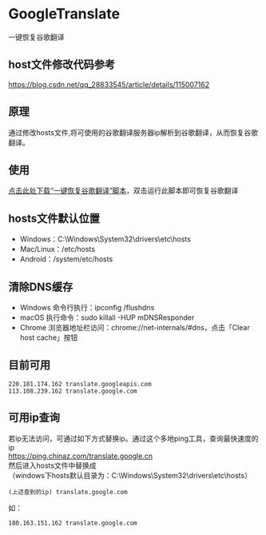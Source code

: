 # GoogleTranslate
一键恢复谷歌翻译

## host文件修改代码参考
https://blog.csdn.net/qq_28833545/article/details/115007162

## 原理
通过修改hosts文件,将可使用的谷歌翻译服务器ip解析到谷歌翻译，从而恢复谷歌翻译。

## 使用
<a href='https://github.com/imoki/GoogleTranslate/releases/download/v1.0.0/GoogleTranslate.bat'>点击此处下载“一键恢复谷歌翻译”脚本</a>，双击运行此脚本即可恢复谷歌翻译  

## hosts文件默认位置
* Windows：C:\Windows\System32\drivers\etc\hosts
* Mac/Linux：/etc/hosts
* Android：/system/etc/hosts

## 清除DNS缓存
* Windows 命令行执行：ipconfig /flushdns
* macOS 执行命令：sudo killall -HUP mDNSResponder
* Chrome 浏览器地址栏访问：chrome://net-internals/#dns，点击「Clear host cache」按钮
 
## 目前可用
```
220.181.174.162 translate.googleapis.com
113.108.239.162 translate.google.com
```

## 可用ip查询
若ip无法访问，可通过如下方式替换ip。通过这个多地ping工具，查询最快速度的ip  
https://ping.chinaz.com/translate.google.cn  
然后进入hosts文件中替换成  
（windows下hosts默认目录为：C:\Windows\System32\drivers\etc\hosts）
```
(上述查到的ip) translate.google.com
```
如：
```
180.163.151.162 translate.google.com
```
